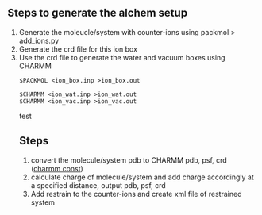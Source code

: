 ## Steps to generate the alchem setup

<ol>
  <li>Generate the moleucle/system with counter-ions using packmol > add_ions.py</li>
  <li>Generate the crd file for this ion box</li>
  <li>Use the crd file to generate the water and vacuum boxes using CHARMM</li>

```
$PACKMOL <ion_box.inp >ion_box.out

$CHARMM <ion_wat.inp >ion_wat.out
$CHARMM <ion_vac.inp >ion_vac.out
```
test
## Steps
1. convert the molecule/system pdb to CHARMM pdb, psf, crd ([charmm const](https://www.charmm-gui.org/charmmdoc/subst.html))
2. calculate charge of molecule/system and add charge accordingly at a specified distance, output pdb, psf, crd
3. Add restrain to the counter-ions and create xml file of restrained system

